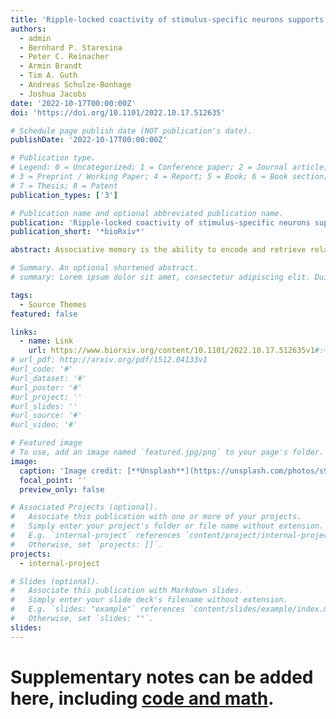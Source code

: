 ```yaml
---
title: 'Ripple-locked coactivity of stimulus-specific neurons supports human associative memory'
authors:
  - admin
  - Bernhard P. Staresina
  - Peter C. Reinacher
  - Armin Brandt
  - Tim A. Guth
  - Andreas Schulze-Bonhage
  - Joshua Jacobs
date: '2022-10-17T00:00:00Z'
doi: 'https://doi.org/10.1101/2022.10.17.512635'

# Schedule page publish date (NOT publication's date).
publishDate: '2022-10-17T00:00:00Z'

# Publication type.
# Legend: 0 = Uncategorized; 1 = Conference paper; 2 = Journal article;
# 3 = Preprint / Working Paper; 4 = Report; 5 = Book; 6 = Book section;
# 7 = Thesis; 8 = Patent
publication_types: ['3']

# Publication name and optional abbreviated publication name.
publication: 'Ripple-locked coactivity of stimulus-specific neurons supports human associative memory'
publication_short: '*bioRxiv*'

abstract: Associative memory is the ability to encode and retrieve relations between different stimuli. To better understand its neural basis, we investigated whether associative memory involves precisely timed spiking of neurons in the medial temporal lobes that exhibit stimulus-specific tuning. Using single-neuron recordings from epilepsy patients performing an associative object–location memory task, we identified the object- and place-specific neurons that encoded the separate elements of each memory. When patients encoded and retrieved particular memories, the relevant object- and place-specific neurons activated synchronously during hippocampal ripples. This ripple-locked coactivity of stimulus-specific neurons emerged over time as the patients’ associative learning progressed. Our results suggest a cellular account of associative memory, in which hippocampal ripples coordinate the activity of specialized cellular populations to facilitate links between stimuli.

# Summary. An optional shortened abstract.
# summary: Lorem ipsum dolor sit amet, consectetur adipiscing elit. Duis posuere tellus ac convallis placerat. Proin tincidunt magna sed ex sollicitudin condimentum.

tags:
  - Source Themes
featured: false

links:
  - name: Link
    url: https://www.biorxiv.org/content/10.1101/2022.10.17.512635v1#:~:text=When%20patients%20encoded%20and%20retrieved,the%20patients'%20associative%20learning%20progressed.
# url_pdf: http://arxiv.org/pdf/1512.04133v1
#url_code: '#'
#url_dataset: '#'
#url_poster: '#'
#url_project: ''
#url_slides: ''
#url_source: '#'
#url_video: '#'

# Featured image
# To use, add an image named `featured.jpg/png` to your page's folder.
image:
  caption: 'Image credit: [**Unsplash**](https://unsplash.com/photos/s9CC2SKySJM)'
  focal_point: ''
  preview_only: false

# Associated Projects (optional).
#   Associate this publication with one or more of your projects.
#   Simply enter your project's folder or file name without extension.
#   E.g. `internal-project` references `content/project/internal-project/index.md`.
#   Otherwise, set `projects: []`.
projects:
  - internal-project

# Slides (optional).
#   Associate this publication with Markdown slides.
#   Simply enter your slide deck's filename without extension.
#   E.g. `slides: "example"` references `content/slides/example/index.md`.
#   Otherwise, set `slides: ""`.
slides:
---
```


# Supplementary notes can be added here, including [code and math](https://wowchemy.com/docs/content/writing-markdown-latex/).
